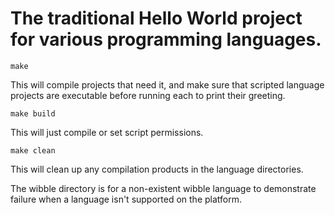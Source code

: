 
# The traditional Hello World project for various programming languages.


```
make
```
This will compile projects that need it, and make sure that scripted language projects are executable before running each to print their greeting.

```
make build
```
This will just compile or set script permissions.

```
make clean
```
This will clean up any compilation products in the language directories.

The wibble directory is for a non-existent wibble language to demonstrate failure when a language isn't supported on the platform.

